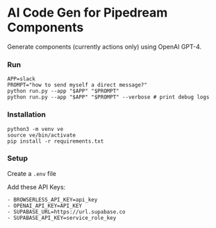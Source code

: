 # AI Code Gen for Pipedream Components

Generate components (currently actions only) using OpenAI GPT-4.


### Run

```
APP=slack
PROMPT="how to send myself a direct message?"
python run.py --app "$APP" "$PROMPT"
python run.py --app "$APP" "$PROMPT" --verbose # print debug logs
```


### Installation

```
python3 -m venv ve
source ve/bin/activate
pip install -r requirements.txt
```


### Setup

Create a `.env` file

Add these API Keys:

    - BROWSERLESS_API_KEY=api_key
    - OPENAI_API_KEY=API_KEY
    - SUPABASE_URL=https://url.supabase.co
    - SUPABASE_API_KEY=service_role_key
